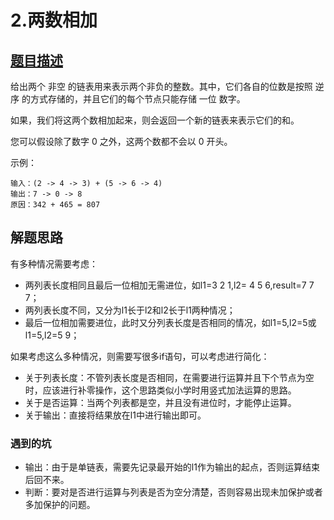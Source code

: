 # 2.两数相加
## [题目描述](https://leetcode-cn.com/problems/add-two-numbers/)
给出两个 非空 的链表用来表示两个非负的整数。其中，它们各自的位数是按照 逆序 的方式存储的，并且它们的每个节点只能存储 一位 数字。

如果，我们将这两个数相加起来，则会返回一个新的链表来表示它们的和。

您可以假设除了数字 0 之外，这两个数都不会以 0 开头。

示例：
````
输入：(2 -> 4 -> 3) + (5 -> 6 -> 4)
输出：7 -> 0 -> 8
原因：342 + 465 = 807
````
## 解题思路
有多种情况需要考虑：
- 两列表长度相同且最后一位相加无需进位，如l1=3 2 1,l2= 4 5 6,result=7 7 7；
- 两列表长度不同，又分为l1长于l2和l2长于l1两种情况；
- 最后一位相加需要进位，此时又分列表长度是否相同的情况，如l1=5,l2=5或l1=5,l2=5 9；

如果考虑这么多种情况，则需要写很多if语句，可以考虑进行简化：  
- 关于列表长度：不管列表长度是否相同，在需要进行运算并且下个节点为空时，应该进行补零操作，这个思路类似小学时用竖式加法运算的思路。  
- 关于是否运算：当两个列表都是空，并且没有进位时，才能停止运算。
- 关于输出：直接将结果放在l1中进行输出即可。

### 遇到的坑
- 输出：由于是单链表，需要先记录最开始的l1作为输出的起点，否则运算结束后回不来。
- 判断：要对是否进行运算与列表是否为空分清楚，否则容易出现未加保护或者多加保护的问题。

